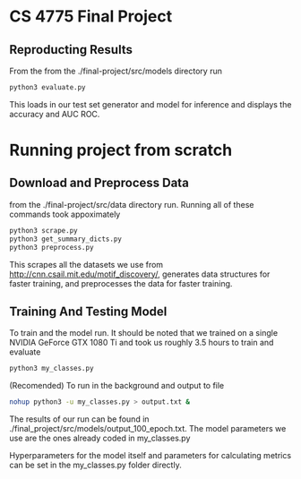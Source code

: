 # CS 4775 Final Project

## Reproducting Results

From the from the ./final-project/src/models directory run

```bash
python3 evaluate.py
```

This loads in our test set generator and model for inference and displays the 
accuracy and AUC ROC.

# Running project from scratch

## Download and Preprocess Data

from the ./final-project/src/data directory run. Running all of these commands 
took appoximately 

```bash
python3 scrape.py
python3 get_summary_dicts.py
python3 preprocess.py
```

This scrapes all the datasets we use from http://cnn.csail.mit.edu/motif_discovery/, 
generates data structures for faster training, and preprocesses the data for 
faster training.

## Training And Testing Model 

To train and the model run. It should be noted that we trained on a single 
NVIDIA GeForce GTX 1080 Ti and took us roughly 3.5 hours to train and evaluate

```bash
python3 my_classes.py
```

(Recomended) To run in the background and output to file

```bash
nohup python3 -u my_classes.py > output.txt &
```

The results of our run can be found in ./final_project/src/models/output_100_epoch.txt.
The model parameters we use are the ones already coded in my_classes.py

Hyperparameters for the model itself and parameters for calculating metrics can 
be set in the my_classes.py folder directly. 



